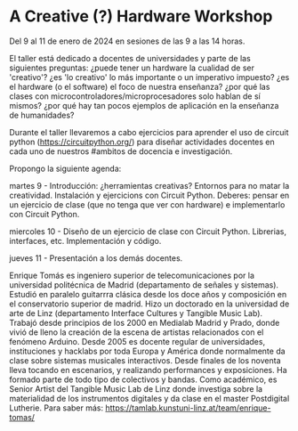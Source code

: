 # A Creative (?) Hardware Workshop

Del 9 al 11 de enero de 2024
en sesiones de las 9 a las 14 horas.

El taller está dedicado a docentes de universidades y parte de las siguientes preguntas: ¿puede tener un hardware la cualidad de ser 'creativo'? ¿es 'lo creativo' lo más importante o un imperativo impuesto? ¿es el hardware (o el software) el foco de nuestra enseñanza? ¿por qué las clases con microcontroladores/microprocesadores solo hablan de sí mismos? ¿por qué hay tan pocos ejemplos de aplicación en la enseñanza de humanidades?

Durante el taller llevaremos a cabo ejercicios para aprender el uso de circuit python (https://circuitpython.org/) para diseñar actividades docentes en cada uno de nuestros #ambitos de docencia e investigación. 

Propongo la siguiente agenda:

martes 9 - Introducción: ¿herramientas creativas? Entornos para no matar la creatividad. Instalación y ejercicions con Circuit Python. Deberes: pensar en un ejercicio de clase (que no tenga que ver con hardware) e implementarlo con Circuit Python. 

miercoles 10 - Diseño de un ejercicio de clase con Circuit Python. Librerias, interfaces, etc. Implementación y código. 

jueves 11 - Presentación a los demás docentes. 

Enrique Tomás es ingeniero superior de telecomunicaciones por la universidad politécnica de Madrid (departamento de señales y sistemas). Estudió en paralelo guitarrra clásica desde los doce años y composición en el conservatorio superior de madrid. Hizo un doctorado en la universidad de arte de Linz (departamento Interface Cultures y Tangible Music Lab). Trabajó desde principios de los 2000 en Medialab Madrid y Prado, donde vivió de lleno la creación de la escena de artistas relacionados con el fenómeno Arduino. Desde 2005 es docente regular de universidades, instituciones y hacklabs por toda Europa y América donde normalmente da clase sobre sistemas musicales interactivos. Desde finales de los noventa lleva tocando en escenarios, y realizando performances y exposiciones. Ha formado parte de todo tipo de colectivos y bandas. Como académico, es Senior Artist del Tangible Music Lab de Linz donde investiga sobre la materialidad de los instrumentos digitales y da clase en el master Postdigital Lutherie. Para saber más: https://tamlab.kunstuni-linz.at/team/enrique-tomas/ 


